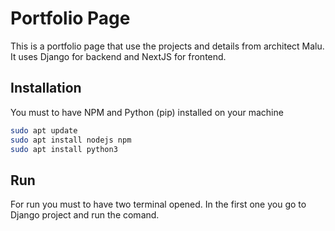 # Portfolio Page
This is a portfolio page that use the projects and details from architect Malu.
It uses Django for backend and NextJS for frontend.

## Installation

You must to have NPM and Python (pip) installed on your machine

```bash
sudo apt update
sudo apt install nodejs npm
sudo apt install python3
```

## Run
For run you must to have two terminal opened. In the first one you go to Django project and run the comand.
